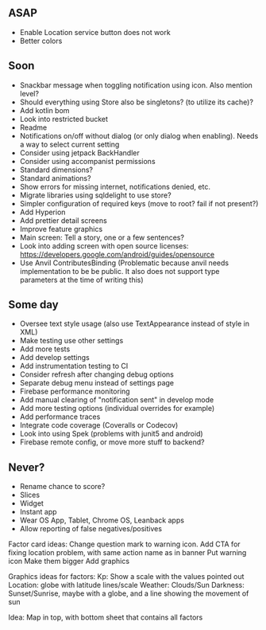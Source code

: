 ## ASAP
* Enable Location service button does not work
* Better colors

## Soon
* Snackbar message when toggling notification using icon. Also mention level?
* Should everything using Store also be singletons? (to utilize its cache)?
* Add kotlin bom
* Look into restricted bucket
* Readme
* Notifications on/off without dialog (or only dialog when enabling). Needs a way to select current setting
* Consider using jetpack BackHandler
* Consider using accompanist permissions
* Standard dimensions?
* Standard animations?
* Show errors for missing internet, notifications denied, etc.
* Migrate libraries using sqldelight to use store?
* Simpler configuration of required keys (move to root? fail if not present?)
* Add Hyperion
* Add prettier detail screens
* Improve feature graphics
* Main screen: Tell a story, one or a few sentences?
* Look into adding screen with open source licenses: https://developers.google.com/android/guides/opensource
* Use Anvil ContributesBinding (Problematic because anvil needs implementation to be be public. It also does not support type parameters at the time of writing this)

## Some day
* Oversee text style usage (also use TextAppearance instead of style in XML)
* Make testing use other settings
* Add more tests
* Add develop settings
* Add instrumentation testing to CI
* Consider refresh after changing debug options
* Separate debug menu instead of settings page
* Firebase performance monitoring
* Add manual clearing of "notification sent" in develop mode
* Add more testing options (individual overrides for example)
* Add performance traces
* Integrate code coverage (Coveralls or Codecov)
* Look into using Spek (problems with junit5 and android)
* Firebase remote config, or move more stuff to backend?

## Never?
* Rename chance to score?
* Slices
* Widget
* Instant app
* Wear OS App, Tablet, Chrome OS, Leanback apps
* Allow reporting of false negatives/positives

Factor card ideas:
Change question mark to warning icon. Add CTA for fixing location problem, with same action name as in banner
Put warning icon
Make them bigger
Add graphics

Graphics ideas for factors:
Kp: Show a scale with the values pointed out
Location: globe with latitude lines/scale
Weather: Clouds/Sun
Darkness: Sunset/Sunrise, maybe with a globe, and a line showing the movement of sun

Idea: Map in top, with bottom sheet that contains all factors
